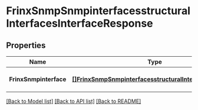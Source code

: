 # FrinxSnmpSnmpinterfacesstructuralInterfacesInterfaceResponse

## Properties
Name | Type | Description | Notes
------------ | ------------- | ------------- | -------------
**FrinxSnmpinterface** | [**[]FrinxSnmpSnmpinterfacesstructuralInterfacesInterface**](frinx.snmp.snmpinterfacesstructural.interfaces.Interface.md) |  | [optional] [default to null]

[[Back to Model list]](../README.md#documentation-for-models) [[Back to API list]](../README.md#documentation-for-api-endpoints) [[Back to README]](../README.md)



